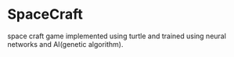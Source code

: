 # SpaceCraft
space craft game implemented using turtle and trained using neural networks and AI(genetic algorithm).
